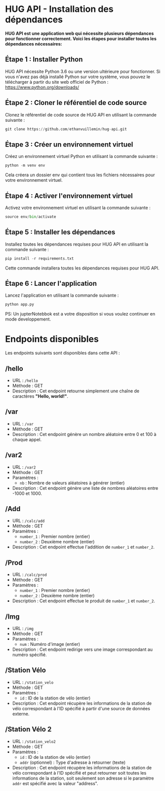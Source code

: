 

# HUG API - Installation des dépendances
**HUG API est une application web qui nécessite plusieurs dépendances pour fonctionner correctement. Voici les étapes pour installer toutes les dépendances nécessaires:**

## Étape 1 : Installer Python
HUG API nécessite Python 3.6 ou une version ultérieure pour fonctionner. Si vous n'avez pas déjà installé Python sur votre système, vous pouvez le télécharger à partir du site web officiel de Python : https://www.python.org/downloads/

## Étape 2 : Cloner le référentiel de code source
Clonez le référentiel de code source de HUG API en utilisant la commande suivante :
```python
git clone https://github.com/ethanvuillemin/hug-api.git
```
## Étape 3 : Créer un environnement virtuel
Créez un environnement virtuel Python en utilisant la commande suivante :

```python
python -m venv env
```
Cela créera un dossier env qui contient tous les fichiers nécessaires pour votre environnement virtuel.

## Étape 4 : Activer l'environnement virtuel
Activez votre environnement virtuel en utilisant la commande suivante :

```python
source env/bin/activate
```
## Étape 5 : Installer les dépendances
Installez toutes les dépendances requises pour HUG API en utilisant la commande suivante :

```python
pip install -r requirements.txt
```
Cette commande installera toutes les dépendances requises pour HUG API.

## Étape 6 : Lancer l'application
Lancez l'application en utilisant la commande suivante :

```python
python app.py
```

PS: Un jupterNotebbok est a votre disposition si vous voulez continuer en mode developpement.

# Endpoints disponibles

Les endpoints suivants sont disponibles dans cette API :

## /hello

- URL : `/hello`
- Méthode : GET
- Description : Cet endpoint retourne simplement une chaîne de caractères **"Hello, world!"**.

## /var

- URL : `/var`
- Méthode : GET
- Description : Cet endpoint génère un nombre aléatoire entre 0 et 100 à chaque appel.

## /var2

- URL : `/var2`
- Méthode : GET
- Paramètres :
  - `nb` : Nombre de valeurs aléatoires à générer (entier)
- Description : Cet endpoint génère une liste de nombres aléatoires entre -1000 et 1000.

## /Add

- URL : `/calc/add`
- Méthode : GET
- Paramètres :
  - `number_1` : Premier nombre (entier)
  - `number_2` : Deuxième nombre (entier)
- Description : Cet endpoint effectue l'addition de `number_1` et `number_2`.

## /Prod

- URL : `/calc/prod`
- Méthode : GET
- Paramètres :
  - `number_1` : Premier nombre (entier)
  - `number_2` : Deuxième nombre (entier)
- Description : Cet endpoint effectue le produit de `number_1` et `number_2`.

## /Img

- URL : `/img`
- Méthode : GET
- Paramètres :
  - `num` : Numéro d'image (entier)
- Description : Cet endpoint redirige vers une image correspondant au numéro spécifié.

## /Station Vélo

- URL : `/station_velo`
- Méthode : GET
- Paramètres :
  - `id` : ID de la station de vélo (entier)
- Description : Cet endpoint récupère les informations de la station de vélo correspondant à l'ID spécifié à partir d'une source de données externe.

## /Station Vélo 2

- URL : `/station_velo2`
- Méthode : GET
- Paramètres :
  - `id` : ID de la station de vélo (entier)
  - `addr` (optionnel) : Type d'adresse à retourner (texte)
- Description : Cet endpoint récupère les informations de la station de vélo correspondant à l'ID spécifié et peut retourner soit toutes les informations de la station, soit seulement son adresse si le paramètre `addr` est spécifié avec la valeur "address".
